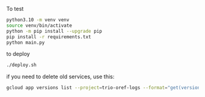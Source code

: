 To test

```bash
python3.10 -m venv venv
source venv/bin/activate
python -m pip install --upgrade pip
pip install -r requirements.txt
python main.py
```

to deploy

```bash
./deploy.sh
```

if you need to delete old services, use this:

```bash
gcloud app versions list --project=trio-oref-logs --format="get(version.id)" --filter="traffic_split=0" | xargs gcloud app versions delete --project=trio-oref-logs
```